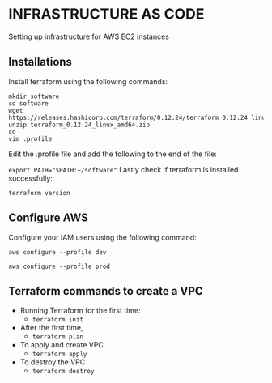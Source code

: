 
# INFRASTRUCTURE AS CODE

Setting up infrastructure for AWS EC2 instances

## Installations

Install terraform using the following commands:
```
mkdir software
cd software
wget https://releases.hashicorp.com/terraform/0.12.24/terraform_0.12.24_linux_amd64.zip
unzip terraform_0.12.24_linux_amd64.zip
cd 
vim .profile
```

Edit the .profile file and add the following to the end of the file: 

``` export PATH="$PATH:~/software" ``` 
Lastly check if terraform is installed successfully:
``` 
terraform version 
```

## Configure AWS
Configure your IAM users using the following command: 

``` 
aws configure --profile dev 
```
```	
aws configure --profile prod 
```

## Terraform commands to create a VPC

- Running Terraform for the first time:
	- ``` terraform init  ``` 
- After the first time,
	- ``` terraform plan ```
- To apply and create VPC
	- ``` terraform apply ```
- To destroy the VPC
	- ``` terraform destroy ``` 